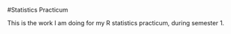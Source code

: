 #Statistics Practicum

This is the work I am doing for my R statistics practicum, during semester 1.


